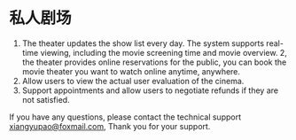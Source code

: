 # 私人剧场

1. The theater updates the show list every day. The system supports real-time viewing, including the movie screening time and movie overview.
2, the theater provides online reservations for the public, you can book the movie theater you want to watch online anytime, anywhere.
3. Allow users to view the actual user evaluation of the cinema.
4. Support appointments and allow users to negotiate refunds if they are not satisfied.

If you have any questions, please contact the technical support xiangyupao@foxmail.com, Thank you for your support.
